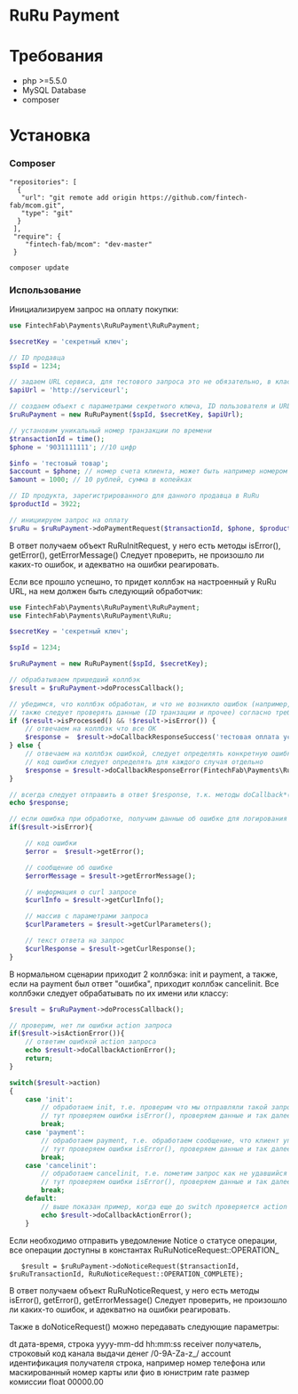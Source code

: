 RuRu Payment
=========

# Требования

- php >=5.5.0
- MySQL Database
- composer


# Установка

### Composer

	"repositories": [
      {
       "url": "git remote add origin https://github.com/fintech-fab/mcom.git",
       "type": "git"
      }
     ],
     "require": {
        "fintech-fab/mcom": "dev-master"
     }

	composer update

### Использование

Инициализируем запрос на оплату покупки:

```PHP
use FintechFab\Payments\RuRuPayment\RuRuPayment;

$secretKey = 'секретный ключ';

// ID продавца
$spId = 1234;

// задаем URL сервиса, для тестового запроса это не обязательно, в классе прописан тестовый шлюз
$apiUrl = 'http://serviceurl';

// создаем объект с параметрами секретного ключа, ID пользователя и URL сервиса
$ruRuPayment = new RuRuPayment($spId, $secretKey, $apiUrl);

// установим уникальный номер транзакции по времени
$transactionId = time();
$phone = '9031111111'; //10 цифр

$info = 'тестовый товар';
$account = $phone; // номер счета клиента, может быть например номером телефона
$amount = 1000; // 10 рублей, сумма в копейках

// ID продукта, зарегистрированного для данного продавца в RuRu
$productId = 3922;

// инициируем запрос на оплату
$ruRu = $ruRuPayment->doPaymentRequest($transactionId, $phone, $productId, $info, $account, $amount);

```

В ответ получаем объект RuRuInitRequest, у него есть методы isError(), getError(), getErrorMessage()
Следует проверить, не произошло ли каких-то ошибок, и адекватно на ошибки реагировать.

Если все прошло успешно, то придет коллбэк на настроенный у RuRu URL, на нем должен быть следующий обработчик:
```PHP
use FintechFab\Payments\RuRuPayment\RuRuPayment;
use FintechFab\Payments\RuRuPayment\RuRu;

$secretKey = 'секретный ключ';

$spId = 1234;

$ruRuPayment = new RuRuPayment($spId, $secretKey);

// обрабатываем пришедший коллбэк
$result = $ruRuPayment->doProcessCallback();

// убедимся, что коллбэк обработан, и что не возникло ошибок (например, ошибка ЭЦП)
// также следует проверять данные (ID транзации и прочее) согласно требованиям ТСП
if ($result->isProcessed() && !$result->isError()) {
	// отвечаем на коллбэк что все ОК
	$response =  $result->doCallbackResponseSuccess('тестовая оплата успешно');//текст от ТСП, который в случае если запрос успешный будет (по желанию ТСП) передан клиенту
} else {
	// отвечаем на коллбэк ошибкой, следует определять конкретную ошибку и указывать ее код (из констант класса RuRu) в ответе
	// код ошибки следует определять для каждого случая отдельно
	$response = $result->doCallbackResponseError(FintechFab\Payments\RuRuPayment\RuRu::ERROR_UNKNOWN, 'error unknown');
}

// всегда следует отправить в ответ $response, т.к. методы doCallback*() возвращают текст ответа, но не отвечают сами.
echo $response;

// если ошибка при обработке, получим данные об ошибке для логирования
if($result->isError){

    // код ошибки
	$error =  $result->getError();

	// сообщение об ошибке
    $errorMessage = $result->getErrorMessage();

	// информация о curl запросе
    $curlInfo = $result->getCurlInfo();

    // массив с параметрами запроса
    $curlParameters = $result->getCurlParameters();

    // текст ответа на запрос
    $curlResponse = $result->getCurlResponse();
}


```

В нормальном сценарии приходит 2 коллбэка: init и payment, а также, если на payment был ответ "ошибка", приходит коллбэк cancelinit.
Все коллбэки следует обрабатывать по их имени или классу:
```PHP
$result = $ruRuPayment->doProcessCallback();

// проверим, нет ли ошибки action запроса
if($result->isActionError()){
	// ответим ошибкой action запроса
	echo $result->doCallbackActionError();
	return;
}

switch($result->action)
{
	case 'init':
		// обработаем init, т.е. проверим что мы отправляли такой запрос и подтвердим его
		// тут проверяем ошибки isError(), проверяем данные и так далее, отвечаем успехом или ошибкой
		break;
	case 'payment':
		// обработаем payment, т.е. обработаем сообщение, что клиент упсешно оплатил товар/услугу
		// тут проверяем ошибки isError(), проверяем данные и так далее, отвечаем успехом или ошибкой
       	break;
    case 'cancelinit':
		// обработаем cancelinit, т.е. пометим запрос как не удавшийся (например, позже потребуется его переслать заново)
		// тут проверяем ошибки isError(), проверяем данные и так далее, отвечаем успехом или ошибкой
		break;
	default:
		// выше показан пример, когда еще до switch проверяется action запроса, тогда default не потребуется
		echo $result->doCallbackActionError();
	}

```

Если необходимо отправить уведомление Notice о статусе операции, все операции доступны в константах RuRuNoticeRequest::OPERATION_
 ```
	$result = $ruRuPayment->doNoticeRequest($transactionId, $ruRuTransactionId, RuRuNoticeRequest::OPERATION_COMPLETE);
 ```
 В ответ получаем объект RuRuNoticeRequest, у него есть методы isError(), getError(), getErrorMessage()
 Следует проверить, не произошло ли каких-то ошибок, и адекватно на ошибки реагировать.

 Также в doNoticeRequest() можно передавать следующие параметры:

dt  дата-время, строка  yyyy-mm-dd hh:mm:ss
receiver    получатель,	строковый код канала выдачи денег   /0-9A-Za-z_/
account идентификация получателя 	строка, например номер телефона или маскированный номер карты или фио в юнистрим
rate    размер комиссии float 00000.00
